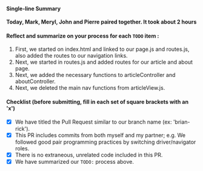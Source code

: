 #### Single-line Summary
**Today, Mark, Meryl, John and Pierre paired together. It took about 2 hours**

#### Reflect and summarize on your process for each `TODO` item :  
  1. First, we started on index.html and linked to our page.js and routes.js, also added the routes to our navigation links.
  2. Next, we started in routes.js and added routes for our article and about page.
  3. Next, we added the necessary functions to articleController and aboutController. 
  4. Next, we deleted the main nav functions from articleView.js.

#### Checklist (before submitting, fill in each set of square brackets with an 'x')
- [x] We have titled the Pull Request similar to our branch name (ex: 'brian-rick').
- [x] This PR includes commits from both myself and my partner; e.g. We followed good pair programming practices by switching driver/navigator roles.
- [x] There is no extraneous, unrelated code included in this PR.
- [x] We have summarized our `TODO:` process above.
